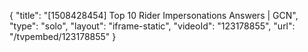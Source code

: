 {
    "title": "[1508428454] Top 10 Rider Impersonations Answers | GCN",
    "type": "solo",
    "layout": "iframe-static",
    "videoId": "123178855",
    "url": "\/tvpembed\/123178855"
}